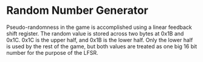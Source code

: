 # Random Number Generator

Pseudo-randomness in the game is accomplished using a linear feedback shift register. The random value is stored across two bytes at 0x1B and 0x1C. 0x1C is the upper half, and 0x1B is the lower half. Only the lower half is used by the rest of the game, but both values are treated as one big 16 bit number for the purpose of the LFSR.